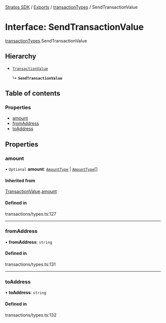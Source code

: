 [Stratos SDK](../README.md) / [Exports](../modules.md) / [transactionTypes](../modules/transactionTypes.md) / SendTransactionValue

# Interface: SendTransactionValue

[transactionTypes](../modules/transactionTypes.md).SendTransactionValue

## Hierarchy

- [`TransactionValue`](transactionTypes.TransactionValue.md)

  ↳ **`SendTransactionValue`**

## Table of contents

### Properties

- [amount](transactionTypes.SendTransactionValue.md#amount)
- [fromAddress](transactionTypes.SendTransactionValue.md#fromaddress)
- [toAddress](transactionTypes.SendTransactionValue.md#toaddress)

## Properties

### amount

• `Optional` **amount**: [`AmountType`](transactionTypes.AmountType.md) \| [`AmountType`](transactionTypes.AmountType.md)[]

#### Inherited from

[TransactionValue](transactionTypes.TransactionValue.md).[amount](transactionTypes.TransactionValue.md#amount)

#### Defined in

transactions/types.ts:127

___

### fromAddress

• **fromAddress**: `string`

#### Defined in

transactions/types.ts:131

___

### toAddress

• **toAddress**: `string`

#### Defined in

transactions/types.ts:132
